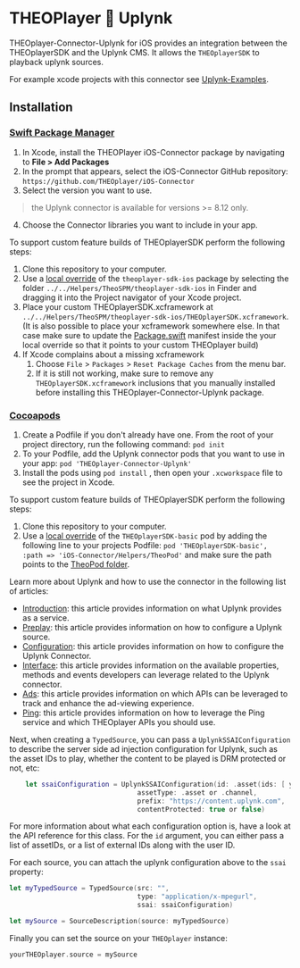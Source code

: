# THEOPlayer 🤝 Uplynk

THEOplayer-Connector-Uplynk for iOS provides an integration between the THEOplayerSDK and the Uplynk CMS. It allows the `THEOplayerSDK` to playback uplynk sources.

For example xcode projects with this connector see [Uplynk-Examples](../Uplynk-Examples/README.md).

## Installation

### [Swift Package Manager](https://swift.org/package-manager/)

1. In Xcode, install the THEOPlayer iOS-Connector package by navigating to **File > Add Packages**
2. In the prompt that appears, select the iOS-Connector GitHub repository: `https://github.com/THEOplayer/iOS-Connector`
3. Select the version you want to use. 
> the Uplynk connector is available for versions >= 8.12 only.

4. Choose the Connector libraries you want to include in your app.

To support custom feature builds of THEOplayerSDK perform the following steps:

1. Clone this repository to your computer.
2. Use a [local override](https://developer.apple.com/documentation/xcode/editing-a-package-dependency-as-a-local-package) of the `theoplayer-sdk-ios` package by selecting the folder `../../Helpers/TheoSPM/theoplayer-sdk-ios` in Finder and dragging it into the Project navigator of your Xcode project.
3. Place your custom THEOplayerSDK.xcframework at `../../Helpers/TheoSPM/theoplayer-sdk-ios/THEOplayerSDK.xcframework`. (It is also possible to place your xcframework somewhere else. In that case make sure to update the [Package.swift](../../Helpers/TheoSPM/theoplayer-sdk-ios/Package.swift) manifest inside the your local override so that it points to your custom THEOplayer build)
4. If Xcode complains about a missing xcframework
   1. Choose `File` > `Packages` > `Reset Package Caches` from the menu bar.
   2. If it is still not working, make sure to remove any `THEOplayerSDK.xcframework` inclusions that you manually installed before installing this THEOplayer-Connector-Uplynk package.

### [Cocoapods](https://guides.cocoapods.org/using/getting-started.html#getting-started)

1. Create a Podfile if you don't already have one. From the root of your project directory, run the following command: `pod init`
2. To your Podfile, add the Uplynk connector pods that you want to use in your app: `pod 'THEOplayer-Connector-Uplynk'`
3. Install the pods using `pod install` , then open your `.xcworkspace` file to see the project in Xcode.

To support custom feature builds of THEOplayerSDK perform the following steps:

1. Clone this repository to your computer.
2. Use a [local override](https://guides.cocoapods.org/using/the-podfile.html#using-the-files-from-a-folder-local-to-the-machine) of the `THEOplayerSDK-basic` pod by adding the following line to your projects Podfile: `pod 'THEOplayerSDK-basic', :path => 'iOS-Connector/Helpers/TheoPod'` and make sure the path points to the [TheoPod folder](../../Helpers/TheoPod).


Learn more about Uplynk and how to use the connector in the following list of articles: 

- [Introduction](./docs/00-introduction.md): this article provides information on what Uplynk provides as a service.
- [Preplay](./docs/01-preplay.md): this article provides information on how to configure a Uplynk source.
- [Configuration](./docs/04-configuration.md): this article provides information on how to configure the Uplynk Connector.
- [Interface](./docs/05-interface.md): this article provides information on the available properties, methods and events developers can leverage related to the Uplynk connector.
- [Ads](./docs/02-ads.md): this article provides information on which APIs can be leveraged to track and enhance the ad-viewing experience.
- [Ping](./docs/03-ping.md): this article provides information on how to leverage the Ping service and which THEOplayer APIs you should use.

Next, when creating a `TypedSource`, you can pass a `UplynkSSAIConfiguration` to describe the server side ad injection configuration for Uplynk, such as the asset IDs to play, whether 
the content to be played is DRM protected or not, etc: 

```swift
    let ssaiConfiguration = UplynkSSAIConfiguration(id: .asset(ids: [ your list of asset IDs]),
                                assetType: .asset or .channel,
                                prefix: "https://content.uplynk.com", 
                                contentProtected: true or false)
```
For more information about what each configuration option is, have a look at the API reference for this class. For the `id` argument, you can either pass a list of assetIDs, or a list of external IDs along with the user ID.

For each source, you can attach the uplynk configuration above to the `ssai` property: 

```swift
let myTypedSource = TypedSource(src: "",
                                type: "application/x-mpegurl",
                                ssai: ssaiConfiguration)

let mySource = SourceDescription(source: myTypedSource)
```

Finally you can set the source on your `THEOplayer` instance: 

```swift
yourTHEOplayer.source = mySource
```
